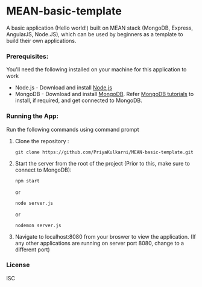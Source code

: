 # MEAN-basic-template
A basic application (Hello world!) built on MEAN stack (MongoDB, Express, AngularJS, Node.JS), which can be used by beginners as a template to build their own applications.
 
### Prerequisites:

You'll need the following installed on your machine for this application to work

 - Node.js - Download and install [Node.js]
 - MongoDB - Download and install [MongoDB]. Refer [MongoDB tutorials] to install, if required, and get connected to MongoDB.
 
### Running the App:
 
 Run the following commands using command prompt
 1. Clone the repository : 
 
    ```
    git clone https://github.com/PriyaKulkarni/MEAN-basic-template.git
    ```
 2. Start the server from the root of the project (Prior to this, make sure to connect to MongoDB):

    ```
    npm start
    ```
    or
    ```
    node server.js
    ```
    or
    ```
    nodemon server.js 
    ```
 3. Navigate to localhost:8080 from your broswer to view the application.
  (If any other applications are running on server port 8080, change to a different port)

### License
ISC

[Node.js]: <http://nodejs.org>
[MongoDB]: <https://www.mongodb.org/downloads?_ga=1.147420980.2031988443.1458330135#production>
[MongoDB tutorials]: <https://docs.mongodb.org/getting-started/shell/tutorial/install-mongodb-on-windows/>
